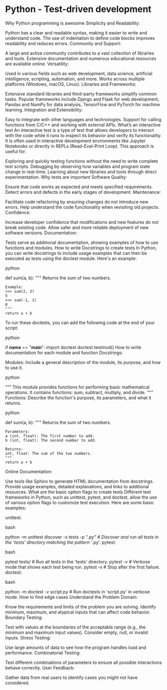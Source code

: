 # Python - Test-driven development

Why Python programming is awesome
Simplicity and Readability:

Python has a clear and readable syntax, making it easier to write and understand code.
The use of indentation to define code blocks improves readability and reduces errors.
Community and Support:

A large and active community contributes to a vast collection of libraries and tools.
Extensive documentation and numerous educational resources are available online.
Versatility:

Used in various fields such as web development, data science, artificial intelligence, scripting, automation, and more.
Works across multiple platforms (Windows, macOS, Linux).
Libraries and Frameworks:

Extensive standard libraries and third-party frameworks simplify common tasks.
Popular frameworks include Django and Flask for web development, Pandas and NumPy for data analysis, TensorFlow and PyTorch for machine learning.
Integration and Extensibility:

Easy to integrate with other languages and technologies.
Support for calling functions from C/C++ and working with external APIs.
What’s an interactive test
An interactive test is a type of test that allows developers to interact with the code while it runs to inspect its behavior and verify its functionality. It is often used in interactive development environments like Jupyter Notebooks or directly in REPLs (Read-Eval-Print Loop). This approach is useful for:

Exploring and quickly testing functions without the need to write complete test scripts.
Debugging by observing how variables and program state change in real-time.
Learning about new libraries and tools through direct experimentation.
Why tests are important
Software Quality:

Ensure that code works as expected and meets specified requirements.
Detect errors and defects in the early stages of development.
Maintenance:

Facilitate code refactoring by ensuring changes do not introduce new errors.
Help understand the code functionality when revisiting old projects.
Confidence:

Increase developer confidence that modifications and new features do not break existing code.
Allow safer and more reliable deployment of new software versions.
Documentation:

Tests serve as additional documentation, showing examples of how to use functions and modules.
How to write Docstrings to create tests
In Python, you can write docstrings to include usage examples that can then be executed as tests using the doctest module. Here's an example:

python

def sum(a, b):
    """
    Returns the sum of two numbers.

    Example:
    >>> sum(2, 3)
    5
    >>> sum(-1, 1)
    0
    """
    return a + b
To run these doctests, you can add the following code at the end of your script:

python

if __name__ == "__main__":
    import doctest
    doctest.testmod()
How to write documentation for each module and function
Docstrings:

Modules: Include a general description of the module, its purpose, and how to use it.

python

"""
This module provides functions for performing basic mathematical operations.
It contains functions: sum, subtract, multiply, and divide.
"""
Functions: Describe the function's purpose, its parameters, and what it returns.

python

def sum(a, b):
    """
    Returns the sum of two numbers.

    Parameters:
    a (int, float): The first number to add.
    b (int, float): The second number to add.

    Returns:
    int, float: The sum of the two numbers.
    """
    return a + b
Online Documentation:

Use tools like Sphinx to generate HTML documentation from docstrings.
Provide usage examples, detailed explanations, and links to additional resources.
What are the basic option flags to create tests
Different test frameworks in Python, such as unittest, pytest, and doctest, allow the use of various option flags to customize test execution. Here are some basic examples:

unittest:

bash

python -m unittest discover -s tests -p "*.py"  # Discover and run all tests in the 'tests' directory matching the pattern '*.py'.
pytest:

bash

pytest tests/  # Run all tests in the 'tests' directory.
pytest -v      # Verbose mode that shows each test being run.
pytest -x      # Stop after the first failure.
doctest:

bash

python -m doctest -v script.py  # Run doctests in 'script.py' in verbose mode.
How to find edge cases
Understand the Problem Domain:

Know the requirements and limits of the problem you are solving.
Identify minimum, maximum, and atypical inputs that can affect code behavior.
Boundary Testing:

Test with values at the boundaries of the acceptable range (e.g., the minimum and maximum input values).
Consider empty, null, or invalid inputs.
Stress Testing:

Use large amounts of data to see how the program handles load and performance.
Combinatorial Testing:

Test different combinations of parameters to ensure all possible interactions behave correctly.
User Feedback:

Gather data from real users to identify cases you might not have considered.